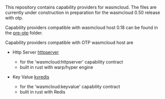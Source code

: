 This repository contains capability providers for wasmcloud.
The files are currently under construction in preparation for the
wasmcloud 0.50 release with otp.

Capability providers compatible with wasmcloud host 0.18
can be found in the [pre-otp](./pre-otp) folder.

Capability providers compatible with OTP wasmcloud host are

- Http Server [httpserver](./httpserver-rs)
  - for the 'wasmcloud:httpserver' capability contract
  - built in rust with warp/hyper engine
  
- Key Value [kvredis](./kvredis)
  - for the 'wasmcloud:keyvalue' capability contract
  - bulit in rust with Redis


